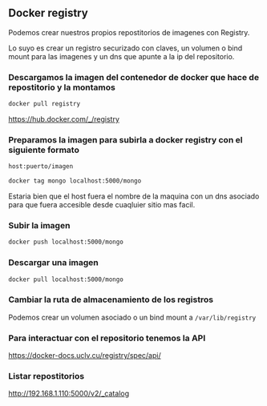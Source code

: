 ## Docker registry

Podemos crear nuestros propios repostitorios de imagenes con Registry.

Lo suyo es crear un registro securizado con claves, un volumen o bind mount para las imagenes y un dns que apunte a la ip del repositorio.


### Descargamos la imagen del contenedor de docker que hace de repostitorio y la montamos
```bash
docker pull registry
```
https://hub.docker.com/_/registry


### Preparamos la imagen para subirla a docker registry con el siguiente formato
```bash
host:puerto/imagen
```
```bash
docker tag mongo localhost:5000/mongo
```
Estaria bien que el host fuera el nombre de la maquina con un dns asociado para que fuera accesible desde cuaqluier sitio mas facil.


### Subir la imagen
```bash
docker push localhost:5000/mongo
```


### Descargar una imagen 
```bash
docker pull localhost:5000/mongo
```


### Cambiar la ruta de almacenamiento de los registros
Podemos crear un volumen asociado o un bind mount a `/var/lib/registry`


### Para interactuar con el repositorio tenemos la API 
https://docker-docs.uclv.cu/registry/spec/api/


### Listar repostitorios
http://192.168.1.110:5000/v2/_catalog 